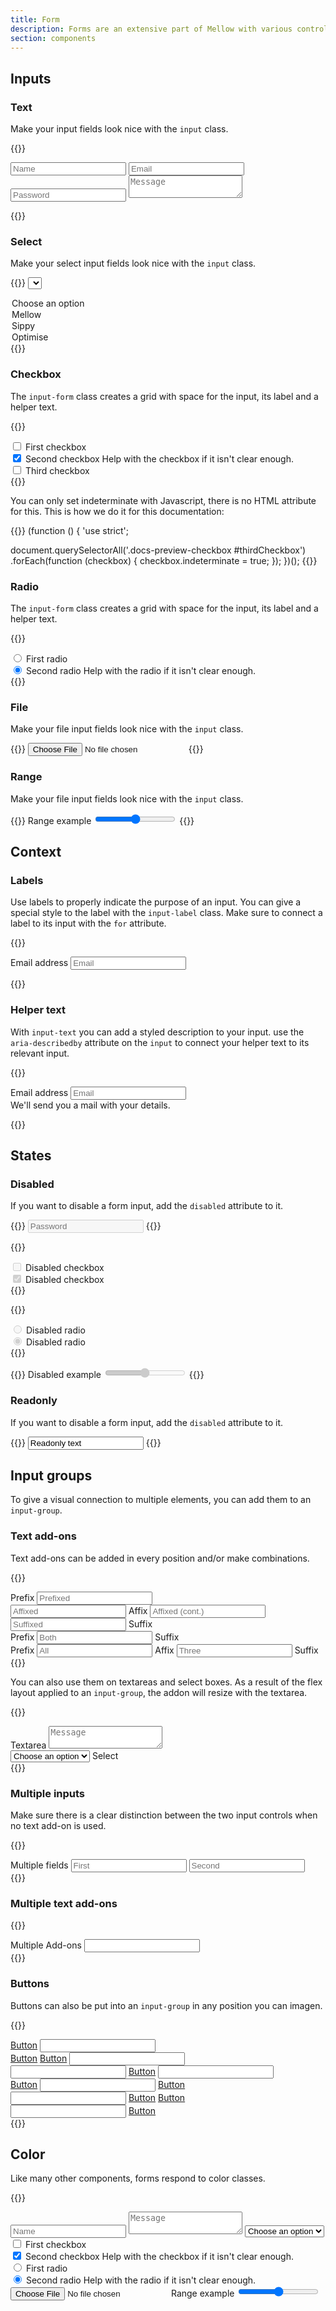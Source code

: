 ```yaml
---
title: Form
description: Forms are an extensive part of Mellow with various controls, layouts, and connected components.
section: components
---
```


## Inputs
### Text
Make your input fields look nice with the `input` class.

{{<example>}}
<form class="grid gap-3">
  <input type="text" class="input" placeholder="Name" />
  <input type="email" class="input" placeholder="Email" />
  <input type="password" class="input" placeholder="Password" />
  <textarea class="input" placeholder="Message"></textarea>
</form>
{{</example>}}

### Select
Make your select input fields look nice with the `input` class.

{{<example>}}
<select class="input" aria-label="Name">
  <option>Choose an option</option>
  <option>Mellow</option>
  <option>Sippy</option>
  <option>Optimise</option>
</select>
{{</example>}}

### Checkbox
The `input-form` class creates a grid with space for the input, its label and a helper text.

{{<example class="docs-preview-checkbox">}}
<div class="input-form">
  <input class="input-check" type="checkbox" value="1" id="firstCheckbox">
  <label class="input-label" for="firstCheckbox">
    First checkbox
  </label>
</div>
<div class="input-form">
  <input class="input-check" type="checkbox" value="2" id="secondCheckbox" checked>
  <label class="input-label" for="secondCheckbox">
    Second checkbox
  </label>
  <span class="input-text">Help with the checkbox if it isn't clear enough.</span>
</div>
<div class="input-form">
  <input class="input-check" type="checkbox" value="" id="thirdCheckbox">
  <label class="input-label" for="thirdCheckbox">
    Third checkbox
  </label>
</div>
{{</example>}}

You can only set indeterminate with Javascript, there is no HTML attribute for this. This is how we do it for this documentation:

{{<example lang="js" show_preview="false">}}
(function () {
  'use strict';

  document.querySelectorAll('.docs-preview-checkbox #thirdCheckbox')
    .forEach(function (checkbox) {
      checkbox.indeterminate = true;
    });
})();
{{</example>}}

### Radio
The `input-form` class creates a grid with space for the input, its label and a helper text.

{{<example>}}
<div class="input-form">
  <input class="input-check" type="radio" value="1" id="firstRadio" name="radioInput">
  <label class="input-label" for="firstRadio">
    First radio
  </label>
</div>
<div class="input-form">
  <input class="input-check" type="radio" value="2" id="secondRadio" name="radioInput" checked>
  <label class="input-label" for="secondRadio">
    Second radio
  </label>
  <span class="input-text">Help with the radio if it isn't clear enough.</span>
</div>
{{</example>}}

### File
Make your file input fields look nice with the `input` class.

{{<example>}}
<input class="input" type="file">
{{</example>}}

### Range
Make your file input fields look nice with the `input` class.

{{<example>}}
<label for="rangeInput" class="input-label">Range example</label>
<input type="range" class="input-range" id="rangeInput">
{{</example>}}

## Context
### Labels
Use labels to properly indicate the purpose of an input. You can give a special style to the label with the `input-label` class. Make sure to connect a label to its input with the `for` attribute.

{{<example>}}
<form>
  <label for="emailInput" class="input-label">Email address</label>
  <input type="email" class="input" id="emailInput" placeholder="Email" />
</form>
{{</example>}}

### Helper text
With `input-text` you can add a styled description to your input. use the `aria-describedby` attribute on the `input` to connect your helper text to its relevant input.

{{<example>}}
<form>
  <label for="emailInput1" class="input-label">Email address</label>
  <input type="email" class="input" id="emailInput1" placeholder="Email" aria-describedby="emailHelp" />
  <div id="emailHelp" class="input-text">We'll send you a mail with your details.</div>
</form>
{{</example>}}

## States
### Disabled
If you want to disable a form input, add the `disabled` attribute to it.

{{<example>}}
<input type="password" class="input" placeholder="Password" disabled />
{{</example>}}

{{<example>}}
<div class="input-form">
  <input class="input-check" type="checkbox" value="1" id="disabledCheckbox" disabled>
  <label class="input-label" for="disabledCheckbox">
    Disabled checkbox
  </label>
</div>
<div class="input-form">
  <input class="input-check" type="checkbox" value="1" id="disabledCheckbox" disabled checked>
  <label class="input-label" for="disabledCheckbox">
    Disabled checkbox
  </label>
</div>
{{</example>}}

{{<example>}}
<div class="input-form">
  <input class="input-check" type="radio" value="1" id="disabledRadio" name="disabledRadioInput" disabled>
  <label class="input-label" for="disabledRadio">
    Disabled radio
  </label>
</div>
<div class="input-form">
  <input class="input-check" type="radio" value="2" id="disabledRadioChecked" name="disabledRadioInput" disabled checked>
  <label class="input-label" for="disabledRadioChecked">
    Disabled radio
  </label>
</div>
{{</example>}}

{{<example>}}
<label for="disabledRangeInput" class="input-label">Disabled example</label>
<input type="range" class="input-range" id="disabledRangeInput" disabled>
{{</example>}}

### Readonly
If you want to disable a form input, add the `disabled` attribute to it.

{{<example>}}
<input type="text" class="input" value="Readonly text" aria-label="readonly input" readonly>
{{</example>}}

## Input groups
To give a visual connection to multiple elements, you can add them to an `input-group`.

### Text add-ons
Text add-ons can be added in every position and/or make combinations.

{{<example>}}
<div class="input-group mb-3">
  <span class="input-text" id="prefix-addon">Prefix</span>
  <input type="text" class="input" placeholder="Prefixed" aria-label="Prefixed" aria-describedby="prefix-addon">
</div>

<div class="input-group mb-3">
  <input type="text" class="input" placeholder="Affixed" aria-label="Affixed">
  <span class="input-text">Affix</span>
  <input type="text" class="input" placeholder="Affixed (cont.)" aria-label="Affixed (cont.)">
</div>

<div class="input-group mb-3">
  <input type="text" class="input" placeholder="Suffixed" aria-label="Suffixed" aria-describedby="suffix-addon">
  <span class="input-text" id="suffix-addon">Suffix</span>
</div>

<div class="input-group mb-3">
  <span class="input-text" id="prefix-addon-combo">Prefix</span>
  <input type="text" class="input" placeholder="Both" aria-label="Both" aria-describedby="suffix-addon-combo">
  <span class="input-text" id="suffix-addon-combo">Suffix</span>
</div>

<div class="input-group">
  <span class="input-text" id="text-addon-prefix-three">Prefix</span>
  <input type="text" class="input" placeholder="All" aria-label="All">
  <span class="input-text" id="text-addon-affix-three">Affix</span>
  <input type="text" class="input" placeholder="Three" aria-label="Three">
  <span class="input-text" id="text-addon-suffix-three">Suffix</span>
</div>
{{</example>}}

You can also use them on textareas and select boxes. As a result of the flex layout applied to an `input-group`, the addon will resize with the textarea.

{{<example>}}
<div class="input-group mb-3">
  <span class="input-text" id="textarea-addon">Textarea</span>
  <textarea class="input" placeholder="Message"></textarea>
</div>

<div class="input-group">
  <select class="input" aria-label="Name">
    <option>Choose an option</option>
    <option>Mellow</option>
    <option>Sippy</option>
    <option>Optimise</option>
  </select>
  <span class="input-text" id="select-addon">Select</span>
</div>
{{</example>}}

### Multiple inputs
Make sure there is a clear distinction between the two input controls when no text add-on is used.

{{<example>}}
<div class="input-group">
  <span class="input-text">Multiple fields</span>
  <input type="text" class="input" placeholder="First" aria-label="First">
  <input type="text" class="input" placeholder="Second" aria-label="Second">
</div>
{{</example>}}

### Multiple text add-ons
{{<example>}}
<div class="input-group">
  <span class="input-text">Multiple</span>
  <span class="input-text">Add-ons</span>
  <input type="text" class="input" aria-label="Field">
</div>
{{</example>}}

### Buttons
Buttons can also be put into an `input-group` in any position you can imagen.

{{<example>}}
<div class="input-group mb-3">
  <a href="#" class="btn btn-default">Button</a>
  <input type="text" class="input" aria-label="Field">
</div>
<div class="input-group mb-3">
  <a href="#" class="btn btn-primary">Button</a>
  <a href="#" class="btn btn-primary">Button</a>
  <input type="text" class="input" aria-label="Field">
</div>
<div class="input-group mb-3">
  <input type="text" class="input" aria-label="Field">
  <a href="#" class="btn btn-danger">Button</a>
  <input type="text" class="input" aria-label="Field">
</div>
<div class="input-group mb-3">
  <a href="#" class="btn btn-secondary">Button</a>
  <input type="text" class="input" aria-label="Field">
  <a href="#" class="btn btn-secondary">Button</a>
</div>
<div class="input-group mb-3">
  <input type="text" class="input" aria-label="Field">
  <a href="#" class="btn btn-default">Button</a>
  <a href="#" class="btn btn-default">Button</a>
</div>
<div class="input-group">
  <input type="text" class="input" aria-label="Field">
  <a href="#" class="btn btn-success">Button</a>
</div>
{{</example>}}

## Color
Like many other components, forms respond to color classes.

{{<example>}}
<form class="grid gap-3 pink">
  <input type="text" class="input" placeholder="Name" />
  <textarea class="input" placeholder="Message"></textarea>
  <select class="input" aria-label="Name">
    <option>Choose an option</option>
    <option>Mellow</option>
    <option>Sippy</option>
    <option>Optimise</option>
  </select>
  <div>
    <div class="input-form">
      <input class="input-check" type="checkbox" value="1" id="firstColorCheckbox">
      <label class="input-label" for="firstColorCheckbox">
        First checkbox
      </label>
    </div>
    <div class="input-form">
      <input class="input-check" type="checkbox" value="2" id="secondColorCheckbox" checked>
      <label class="input-label" for="secondColorCheckbox">
        Second checkbox
      </label>
      <span class="input-text">Help with the checkbox if it isn't clear enough.</span>
    </div>
  </div>
  <div>
    <div class="input-form">
      <input class="input-check" type="radio" value="1" id="firstColorRadio" name="radioInput">
      <label class="input-label" for="firstColorRadio">
        First radio
      </label>
    </div>
    <div class="input-form">
      <input class="input-check" type="radio" value="2" id="secondColorRadio" name="radioInput" checked>
      <label class="input-label" for="secondColorRadio">
        Second radio
      </label>
      <span class="input-text">Help with the radio if it isn't clear enough.</span>
    </div>
  </div>
  <input class="input" type="file">
  <label for="rangeInput" class="input-label">Range example</label>
  <input type="range" class="input-range" id="rangeInput">
</form>
